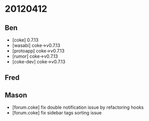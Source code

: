 # 20120412

## Ben
- [coke] 0.7.13
- [wasabi] coke->v0.7.13
- [protoapp] coke->v0.7.13
- [rumor] coke->v0.7.13
- [coke-dev] coke->v0.7.13



## Fred



## Mason
- [forum.coke] fix double notification issue by refactoring hooks
- [forum.coke] fix sidebar tags sorting issue